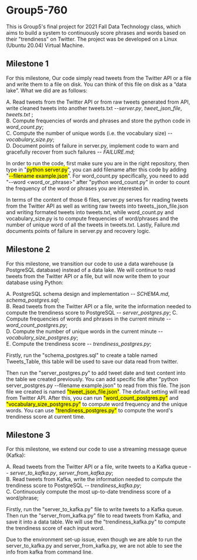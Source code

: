 # Group5-760

This is Group5's final project for 2021 Fall Data Technology class, which aims to build a system to continuously score phrases and words based on their "trendiness" on Twitter. The project was be developed on a Linux (Ubuntu 20.04) Virtual Machine.  

## Milestone 1
For this milestone, Our code simply read tweets from the Twitter API or a file and write them to a file on disk. You can think of this file on disk as a “data lake”. What we did are as follows:    
  
A. Read tweets from the Twitter API or from raw tweets generated from API, write cleaned tweets into another tweets.txt --_server.py_, _tweet_json_file_, _tweets.txt_ ;  
B. Compute frequencies of words and phrases and store the python code in _word_count.py_;  
C. Compute the number of unique words (i.e. the vocabulary size) -- _vocabulary_size.py_;  
D. Document points of failure in server.py, implement code to warn and gracefully recover from such failures -- _FAILURE.md_;  

In order to run the code, first make sure you are in the right repository, then type in "<mark>python server.py</mark>", you can add filename after this code by adding "<mark>--filename example.json</mark>". For word_count.py specifically, you need to add "--word <word_or_phrase>" after "python word_count.py" in order to count the frequency of the word or phrases you are interested in.<br />

In terms of the content of those 6 files, server.py serves for reading tweets from the Twitter API as well as writing raw tweets into tweets_json_file.json and writing formated tweets into tweets.txt, while word_count.py and vocabulary_size.py is to compute frequencies of word/phrases and the number of unique word of all the tweets in tweets.txt. Lastly, Failure.md documents points of failure in server.py and recovery logic.<br />

## Milestone 2
For this milestone, we transition our code to use a data warehouse (a PostgreSQL database) instead of a data lake. We will continue to read tweets from the Twitter API or a file, but will now write them to your database using Python:  
  
A. PostgreSQL schema design and implementation -- _SCHEMA.md_,  _schema_postgres.sql_;  
B. Read tweets from the Twitter API or a file, write the information needed to compute the trendiness score to PostgreSQL -- _server_postgres.py_;
C. Compute frequencies of words and phrases in the current minute -- _word_count_postgres.py_;  
D. Compute the number of unique words in the current minute -- _vocabulary_size_postgres.py_;  
E. Compute the trendiness score -- _trendiness_postgres.py_;  
  
Firstly, run the "schema_postgres.sql" to create a table named Tweets_Table, this table will be used to save our data read from twitter.<br /> 

Then run the "server_postgres.py" to add tweet date and text content into the table we created previously. You can add specific file after "python server_postgres.py --filename example.json" to read from this file. The json file we created is named <mark>"tweet_json_file.json"</mark>. The default setting will read from Twitter API. After this, you can run <mark>"word_count_postgres.py"</mark> and <mark>"vocabulary_size_postgres.py"</mark> to compute word frequency and the unique words. You can use <mark>"trendiness_postgres.py"</mark> to compute the word's trendiness score at current time.

## Milestone 3
For this milestone, we extend our code to use a streaming message queue (Kafka):  
  
A. Read tweets from the Twitter API or a file, write tweets to a Kafka queue -- _server_to_kafka.py_, _server_from_kafka.py_;  
B. Read tweets from Kafka, write the information needed to compute the trendiness score to PostgreSQL -- _trendiness_kafka.py_;  
C. Continuously compute the most up-to-date trendiness score of a word/phrase;  
  
Firstly, run the "server_to_kafka.py" file to write tweets to a Kafka queue. Then run the "server_from_kafka.py" file to read tweets from Kafka, and save it into a data table. We will use the "trendiness_kafka.py" to compute the trendiness score of each input word. 

Due to the environment set-up issue, even though we are able to run the server_to_kafka.py and server_from_kafka.py, we are not able to see the info from kafka from command line. 




